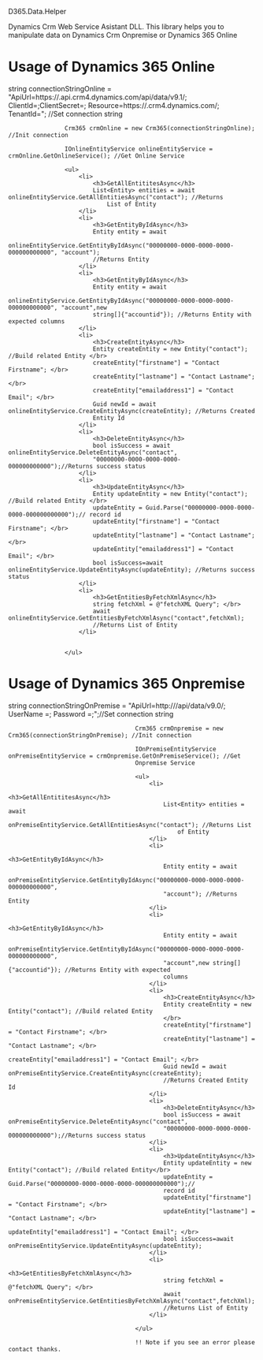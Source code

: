 D365.Data.Helper

Dynamics Crm Web Service Asistant DLL. This library helps you to manipulate data on Dynamics Crm Onpremise or Dynamics
365 Online

<h1>Usage of Dynamics 365 Online</h1>
string connectionStringOnline = "ApiUrl=https://<Organization-Name>.api.crm4.dynamics.com/api/data/v9.1/; ClientId=<Client-Id>;ClientSecret=<Client-Secret>; Resource=https://<Organization-Name>.crm4.dynamics.com/; TenantId=<Tenant-Id>"; //Set connection string

                    Crm365 crmOnline = new Crm365(connectionStringOnline); //Init connection

                    IOnlineEntityService onlineEntityService = crmOnline.GetOnlineService(); //Get Online Service

                    <ul>
                        <li>
                            <h3>GetAllEntititesAsync</h3>
                            List<Entity> entities = await onlineEntityService.GetAllEntitiesAsync("contact"); //Returns
                                List of Entity
                        </li>
                        <li>
                            <h3>GetEntityByIdAsync</h3>
                            Entity entity = await
                            onlineEntityService.GetEntityByIdAsync("00000000-0000-0000-0000-000000000000", "account");
                            //Returns Entity
                        </li>
                        <li>
                            <h3>GetEntityByIdAsync</h3>
                            Entity entity = await
                            onlineEntityService.GetEntityByIdAsync("00000000-0000-0000-0000-000000000000", "account",new
                            string[]{"accountid"}); //Returns Entity with expected columns
                        </li>
                        <li>
                            <h3>CreateEntityAsync</h3>
                            Entity createEntity = new Entity("contact"); //Build related Entity </br>
                            createEntity["firstname"] = "Contact Firstname"; </br>
                            createEntity["lastname"] = "Contact Lastname"; </br>
                            createEntity["emailaddress1"] = "Contact Email"; </br>
                            Guid newId = await onlineEntityService.CreateEntityAsync(createEntity); //Returns Created
                            Entity Id
                        </li>
                        <li>
                            <h3>DeleteEntityAsync</h3>
                            bool isSuccess = await onlineEntityService.DeleteEntityAsync("contact",
                            "00000000-0000-0000-0000-000000000000");//Returns success status
                        </li>
                        <li>
                            <h3>UpdateEntityAsync</h3>
                            Entity updateEntity = new Entity("contact"); //Build related Entity </br>
                            updateEntity = Guid.Parse("00000000-0000-0000-0000-000000000000");// record id
                            updateEntity["firstname"] = "Contact Firstname"; </br>
                            updateEntity["lastname"] = "Contact Lastname"; </br>
                            updateEntity["emailaddress1"] = "Contact Email"; </br>
                            bool isSuccess=await onlineEntityService.UpdateEntityAsync(updateEntity); //Returns success status 
                        </li>
                        <li>
                            <h3>GetEntitiesByFetchXmlAsync</h3>
                            string fetchXml = @"fetchXML Query"; </br>
                            await onlineEntityService.GetEntitiesByFetchXmlAsync("contact",fetchXml);
                            //Returns List of Entity
                        </li>
                            
                        
                    </ul>
                    
<h1>Usage of Dynamics 365 Onpremise</h1>
string connectionStringOnPremise = "ApiUrl=http://<Crm-Server-Ip>/api/data/v9.0/;  UserName =<Crm-Username>; Password =<Crm-Password>;";//Set connection string
                                       

                                        Crm365 crmOnpremise = new Crm365(connectionStringOnPremise); //Init connection

                                        IOnPremiseEntityService onPremiseEntityService = crmOnpremise.GetOnPremiseService(); //Get
                                        Onpremise Service

                                        <ul>
                                            <li>
                                                <h3>GetAllEntititesAsync</h3>
                                                List<Entity> entities = await
                                                    onPremiseEntityService.GetAllEntitiesAsync("contact"); //Returns List
                                                    of Entity
                                            </li>
                                            <li>
                                                <h3>GetEntityByIdAsync</h3>
                                                Entity entity = await
                                                onPremiseEntityService.GetEntityByIdAsync("00000000-0000-0000-0000-000000000000",
                                                "account"); //Returns Entity
                                            </li>
                                            <li>
                                                <h3>GetEntityByIdAsync</h3>
                                                Entity entity = await
                                                onPremiseEntityService.GetEntityByIdAsync("00000000-0000-0000-0000-000000000000",
                                                "account",new string[]{"accountid"}); //Returns Entity with expected
                                                columns
                                            </li>
                                            <li>
                                                <h3>CreateEntityAsync</h3>
                                                Entity createEntity = new Entity("contact"); //Build related Entity
                                                </br>
                                                createEntity["firstname"] = "Contact Firstname"; </br>
                                                createEntity["lastname"] = "Contact Lastname"; </br>
                                                createEntity["emailaddress1"] = "Contact Email"; </br>
                                                Guid newId = await onPremiseEntityService.CreateEntityAsync(createEntity);
                                                //Returns Created Entity Id
                                            </li>
                                            <li>
                                                <h3>DeleteEntityAsync</h3>
                                                bool isSuccess = await onPremiseEntityService.DeleteEntityAsync("contact",
                                                "00000000-0000-0000-0000-000000000000");//Returns success status
                                            </li>
                                            <li>
                                                <h3>UpdateEntityAsync</h3>
                                                Entity updateEntity = new Entity("contact"); //Build related Entity</br>
                                                updateEntity = Guid.Parse("00000000-0000-0000-0000-000000000000");//
                                                record id
                                                updateEntity["firstname"] = "Contact Firstname"; </br>
                                                updateEntity["lastname"] = "Contact Lastname"; </br>
                                                updateEntity["emailaddress1"] = "Contact Email"; </br> 
                                                bool isSuccess=await onPremiseEntityService.UpdateEntityAsync(updateEntity); 
                                            </li>
                                            <li>
                                                <h3>GetEntitiesByFetchXmlAsync</h3>
                                                string fetchXml = @"fetchXML Query"; </br>
                                                await onPremiseEntityService.GetEntitiesByFetchXmlAsync("contact",fetchXml);
                                                //Returns List of Entity
                                            </li>
                                                
                                        </ul>

                                        !! Note if you see an error please contact thanks.
